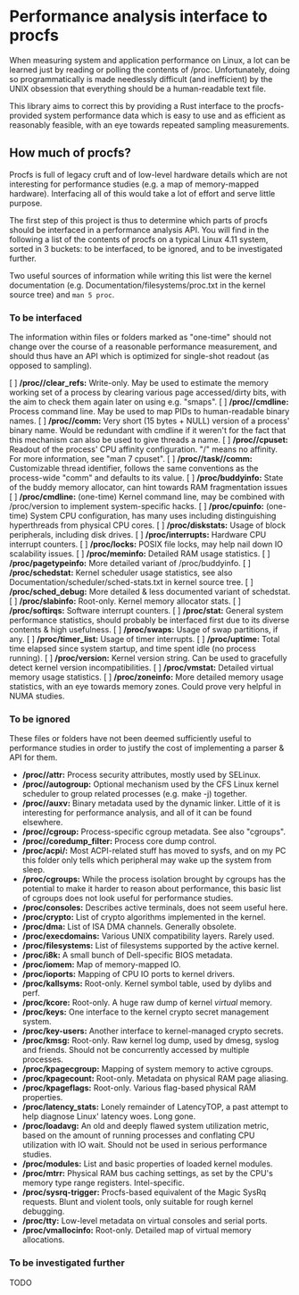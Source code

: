 # Performance analysis interface to procfs

When measuring system and application performance on Linux, a lot can be learned
just by reading or polling the contents of /proc. Unfortunately, doing so
programmatically is made needlessly difficult (and inefficient) by the UNIX
obsession that everything should be a human-readable text file.

This library aims to correct this by providing a Rust interface to the
procfs-provided system performance data which is easy to use and as efficient
as reasonably feasible, with an eye towards repeated sampling measurements.


## How much of procfs?

Procfs is full of legacy cruft and of low-level hardware details which are not
interesting for performance studies (e.g. a map of memory-mapped hardware).
Interfacing all of this would take a lot of effort and serve little purpose.

The first step of this project is thus to determine which parts of procfs should
be interfaced in a performance analysis API. You will find in the following a
list of the contents of procfs on a typical Linux 4.11 system, sorted in 3
buckets: to be interfaced, to be ignored, and to be investigated further.

Two useful sources of information while writing this list were the kernel
documentation (e.g. Documentation/filesystems/proc.txt in the kernel source
tree) and `man 5 proc`.

### To be interfaced

The information within files or folders marked as "one-time" should not change
over the course of a reasonable performance measurement, and should thus have
an API which is optimized for single-shot readout (as opposed to sampling).

[ ] **/proc/<pid>/clear_refs:** Write-only. May be used to estimate the memory
    working set of a process by clearing various page accessed/dirty bits, with
    the aim to check them again later on using e.g. "smaps".
[ ] **/proc/<pid>/cmdline:** Process command line. May be used to map PIDs to
    human-readable binary names.
[ ] **/proc/<pid>/comm:** Very short (15 bytes + NULL) version of a process'
    binary name. Would be redundant with cmdline if it weren't for the fact that
    this mechanism can also be used to give threads a name.
[ ] **/proc/<pid>/cpuset:** Readout of the process' CPU affinity configuration.
    "/" means no affinity. For more information, see "man 7 cpuset".
[ ] **/proc/<pid>/task/<tid>/comm:** Customizable thread identifier, follows
    the same conventions as the process-wide "comm" and defaults to its value.
[ ] **/proc/buddyinfo:** State of the buddy memory allocator, can hint towards
    RAM fragmentation issues
[ ] **/proc/cmdline:** (one-time) Kernel command line, may be combined with
    /proc/version to implement system-specific hacks.
[ ] **/proc/cpuinfo:** (one-time) System CPU configuration, has many uses
    including distinguishing hyperthreads from physical CPU cores.
[ ] **/proc/diskstats:** Usage of block peripherals, including disk drives.
[ ] **/proc/interrupts:** Hardware CPU interrupt counters.
[ ] **/proc/locks:** POSIX file locks, may help nail down IO scalability issues.
[ ] **/proc/meminfo:** Detailed RAM usage statistics.
[ ] **/proc/pagetypeinfo:** More detailed variant of /proc/buddyinfo.
[ ] **/proc/schedstat:** Kernel scheduler usage statistics, see also
    Documentation/scheduler/sched-stats.txt in kernel source tree.
[ ] **/proc/sched_debug:** More detailed & less documented variant of schedstat.
[ ] **/proc/slabinfo:** Root-only. Kernel memory allocator stats.
[ ] **/proc/softirqs:** Software interrupt counters.
[ ] **/proc/stat:** General system performance statistics, should probably be
    interfaced first due to its diverse contents & high usefulness.
[ ] **/proc/swaps:** Usage of swap partitions, if any.
[ ] **/proc/timer_list:** Usage of timer interrupts.
[ ] **/proc/uptime:** Total time elapsed since system startup, and time spent
    idle (no process running).
[ ] **/proc/version:** Kernel version string. Can be used to gracefully detect
    kernel version incompatibilities.
[ ] **/proc/vmstat:** Detailed virtual memory usage statistics.
[ ] **/proc/zoneinfo:** More detailed memory usage statistics, with an eye
    towards memory zones. Could prove very helpful in NUMA studies.

### To be ignored

These files or folders have not been deemed sufficiently useful to performance
studies in order to justify the cost of implementing a parser & API for them.

* **/proc/<pid>/attr:** Process security attributes, mostly used by SELinux.
* **/proc/<pid>/autogroup:** Optional mechanism used by the CFS Linux kernel
  scheduler to group related processes (e.g. make -j) together.
* **/proc/<pid>/auxv:** Binary metadata used by the dynamic linker. Little of it
  is interesting for performance analysis, and all of it can be found elsewhere.
* **/proc/<pid>/cgroup:** Process-specific cgroup metadata. See also "cgroups".
* **/proc/<pid>/coredump_filter:** Process core dump control.
* **/proc/acpi/:** Most ACPI-related stuff has moved to sysfs, and on my PC
  this folder only tells which peripheral may wake up the system from sleep.
* **/proc/cgroups:** While the process isolation brought by cgroups has the
  potential to make it harder to reason about performance, this basic list of
  cgroups does not look useful for performance studies.
* **/proc/consoles:** Describes active terminals, does not seem useful here.
* **/proc/crypto:** List of crypto algorithms implemented in the kernel.
* **/proc/dma:** List of ISA DMA channels. Generally obsolete.
* **/proc/execdomains:** Various UNIX compatibility layers. Rarely used.
* **/proc/filesystems:** List of filesystems supported by the active kernel.
* **/proc/i8k:** A small bunch of Dell-specific BIOS metadata.
* **/proc/iomem:** Map of memory-mapped IO.
* **/proc/ioports:** Mapping of CPU IO ports to kernel drivers.
* **/proc/kallsyms:** Root-only. Kernel symbol table, used by dylibs and perf.
* **/proc/kcore:** Root-only. A huge raw dump of kernel *virtual* memory.
* **/proc/keys:** One interface to the kernel crypto secret management system.
* **/proc/key-users:** Another interface to kernel-managed crypto secrets.
* **/proc/kmsg:** Root-only. Raw kernel log dump, used by dmesg, syslog and
  friends. Should not be concurrently accessed by multiple processes.
* **/proc/kpagecgroup:** Mapping of system memory to active cgroups.
* **/proc/kpagecount:** Root-only. Metadata on physical RAM page aliasing.
* **/proc/kpageflags:** Root-only. Various flag-based physical RAM properties.
* **/proc/latency_stats:** Lonely remainder of LatencyTOP, a past attempt to
  help diagnose Linux' latency woes. Long gone.
* **/proc/loadavg:** An old and deeply flawed system utilization metric, based
  on the amount of running processes and conflating CPU utilization with IO
  wait. Should not be used in serious performance studies.
* **/proc/modules:** List and basic properties of loaded kernel modules.
* **/proc/mtrr:** Physical RAM bus caching settings, as set by the CPU's memory
  type range registers. Intel-specific.
* **/proc/sysrq-trigger:** Procfs-based equivalent of the Magic SysRq requests.
  Blunt and violent tools, only suitable for rough kernel debugging.
* **/proc/tty:** Low-level metadata on virtual consoles and serial ports.
* **/proc/vmallocinfo:** Root-only. Detailed map of virtual memory allocations.

### To be investigated further

TODO
